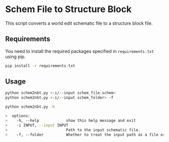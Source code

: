 # Schem File to Structure Block

This script converts a world edit schematic file to a structure block file.

## Requirements

You need to install the required packages specified in `requirements.txt` using pip.

```sh
pip install -r requirements.txt
```

## Usage

```sh
python schem2nbt.py <-i/--input schem_file.schem>
python schem2nbt.py <-i/--input schem_folder> -f
```

```sh
python schem2nbt.py -h

>  options:
>    -h, --help            show this help message and exit
>    -i INPUT, --input INPUT
>                          Path to the input schematic file.
>    -f, --folder          Whether to treat the input path as a file or a folder.
```
